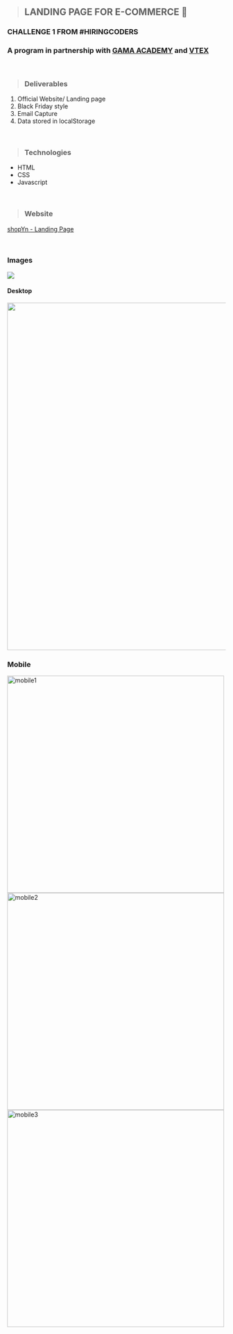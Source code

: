 >## LANDING PAGE FOR E-COMMERCE :shopping_cart:

### CHALLENGE 1 FROM #HIRINGCODERS
### A program in partnership with [GAMA ACADEMY](https://www.gama.academy/) and [VTEX](https://www.vtex.com/) 

<br>

>### Deliverables

1. Official Website/ Landing page
2. Black Friday style
3. Email Capture
4. Data stored in localStorage

<br>

>### Technologies
+ HTML
+ CSS
+ Javascript

<br>

>### Website

[shopYn - Landing Page](https://shopynlandingpage.netlify.app)

<br>

### Images

<img src="https://github.com/giselle-ferreira/hc-landingpage/blob/399e0e1183fde81a1472d8d20343088245cbc780/assets/gifs/hc-landingpage.gif" />

<br>

#### Desktop

<img src="https://github.com/giselle-ferreira/hc-landingpage/blob/main/assets/imagens/desktop.png" width=800px />

<br>

### Mobile


<img align="left" alt="mobile1" src="https://github.com/giselle-ferreira/hc-landingpage/blob/f69b460f75de0a153d1b4c088422131ccf781696/assets/imagens/mobile1.png" height="500px"/>
<img align="left" alt="mobile2" src="https://github.com/giselle-ferreira/hc-landingpage/blob/f69b460f75de0a153d1b4c088422131ccf781696/assets/imagens/mobile2.png" height="500px"/>
<img align="left" alt="mobile3" src="https://github.com/giselle-ferreira/hc-landingpage/blob/f69b460f75de0a153d1b4c088422131ccf781696/assets/imagens/mobile3.png" height="500px"/>



